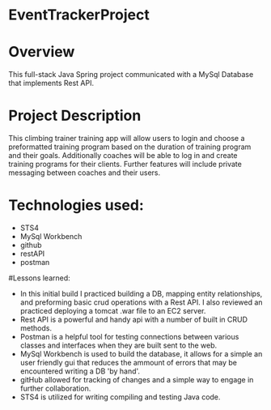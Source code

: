 # EventTrackerProject
# Overview
This full-stack Java Spring project communicated with a MySql Database that implements Rest API.
# Project Description
This climbing trainer training app will allow users to login and choose a preformatted training program based on the duration of training program and their goals. Additionally coaches will be able to log in and create training programs for their clients. Further features will include private messaging between coaches and their users.

# Technologies used:
* STS4
* MySql Workbench
* github
* restAPI
* postman

#Lessons learned:
* In this initial build I practiced building a DB, mapping entity relationships, and preforming basic crud operations with a Rest API. I also reviewed an practiced deploying a tomcat .war file to an EC2 server.
* Rest API is a powerful and handy api with a number of built in CRUD methods. 
* Postman is a helpful tool for testing connections between various classes and interfaces when they are built sent to the web. 
* MySql Workbench is used to build the database, it allows for a simple an user friendly gui that reduces the ammount of errors that may be encountered writing a DB 'by hand'. 
* gitHub allowed for tracking of changes and a simple way to engage in further collaboration. 
* STS4 is utilized for writing compiling and testing Java code.

